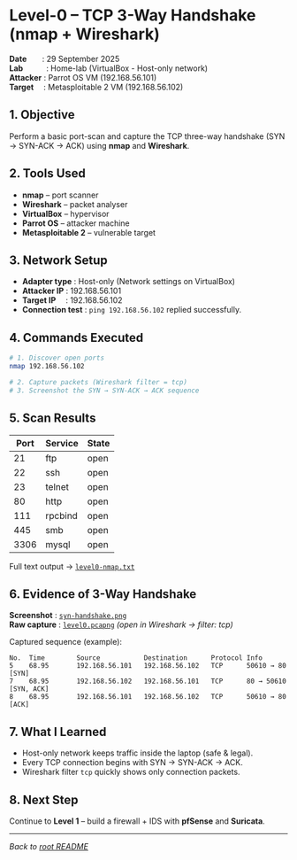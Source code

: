 # Level-0 – TCP 3-Way Handshake (nmap + Wireshark)

**Date**  : 29 September 2025  
**Lab**   : Home-lab (VirtualBox - Host-only network)  
**Attacker** : Parrot OS VM (192.168.56.101)  
**Target**  : Metasploitable 2 VM (192.168.56.102)

## 1. Objective
Perform a basic port-scan and capture the TCP three-way handshake (SYN → SYN-ACK → ACK) using **nmap** and **Wireshark**.

## 2. Tools Used
- **nmap** – port scanner  
- **Wireshark** – packet analyser  
- **VirtualBox** – hypervisor  
- **Parrot OS** – attacker machine  
- **Metasploitable 2** – vulnerable target

## 3. Network Setup
- **Adapter type** : Host-only (Network settings on VirtualBox)
- **Attacker IP** : 192.168.56.101  
- **Target IP**  : 192.168.56.102  
- **Connection test** : `ping 192.168.56.102` replied successfully.

## 4. Commands Executed
```bash
# 1. Discover open ports
nmap 192.168.56.102

# 2. Capture packets (Wireshark filter = tcp)
# 3. Screenshot the SYN → SYN-ACK → ACK sequence
```

## 5. Scan Results
| Port | Service | State |
|------|---------|-------|
| 21   | ftp     | open  |
| 22   | ssh     | open  |
| 23   | telnet  | open  |
| 80   | http    | open  |
| 111  | rpcbind | open  |
| 445  | smb     | open  |
| 3306 | mysql   | open  |

Full text output → [`level0-nmap.txt`](level0-nmap.txt)

## 6. Evidence of 3-Way Handshake
**Screenshot** : [`syn-handshake.png`](syn-handshake.png)  
**Raw capture** : [`level0.pcapng`](level0.pcapng) *(open in Wireshark → filter: tcp)*

Captured sequence (example):
```
No.  Time        Source           Destination      Protocol Info
5    68.95       192.168.56.101   192.168.56.102   TCP      50610 → 80 [SYN]
7    68.95       192.168.56.102   192.168.56.101   TCP      80 → 50610 [SYN, ACK]
8    68.95       192.168.56.101   192.168.56.102   TCP      50610 → 80 [ACK]
```

## 7. What I Learned
- Host-only network keeps traffic inside the laptop (safe & legal).  
- Every TCP connection begins with SYN → SYN-ACK → ACK.  
- Wireshark filter `tcp` quickly shows only connection packets.

## 8. Next Step
Continue to **Level 1** – build a firewall + IDS with **pfSense** and **Suricata**.

---
*Back to [root README](../README.md)*

